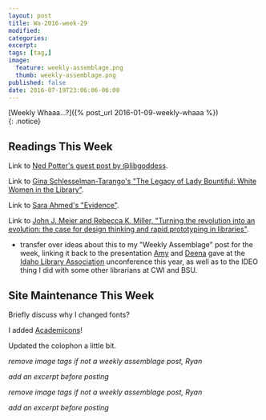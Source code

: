 ```yaml
---
layout: post
title: Wa-2016-week-29
modified:
categories: 
excerpt:
tags: [tag,]
image:
  feature: weekly-assemblage.png
  thumb: weekly-assemblage.png
published: false
date: 2016-07-19T23:06:06-06:00
---
```

  
[Weekly Whaaa…?]({% post_url 2016-01-09-weekly-whaaa %})  
{: .notice}  

## Readings This Week  

Link to [Ned Potter's guest post by @libgoddess](http://www.ned-potter.com/blog/the-problem-with-peer-review-by-libgodess).  

Link to [Gina Schlesselman-Tarango's "The Legacy of Lady Bountiful: White Women in the Library"](http://scholarworks.lib.csusb.edu/library-publications/34/).    

Link to [Sara Ahmed's "Evidence"]().   

Link to [John J. Meier and Rebecca K. Miller, "Turning the revolution into an evolution: the case for design thinking and rapid prototyping in libraries"](http://crln.acrl.org/content/77/6/283.full.pdf+html). 
   - transfer over ideas about this to my "Weekly Assemblage" post for the week, linking it back to the presentation [Amy]() and [Deena]() gave at the [Idaho Library Association]() unconference this year, as well as to the IDEO thing I did with some other librarians at CWI and BSU.


## Site Maintenance This Week  

Briefly discuss why I changed fonts?  

I added [Academicons]()!   

Updated the colophon a little bit.  

_remove image tags if not a weekly assemblage post, Ryan_

_add an excerpt before posting_

_remove image tags if not a weekly assemblage post, Ryan_

_add an excerpt before posting_